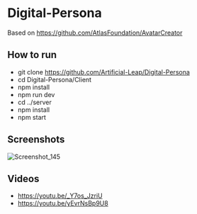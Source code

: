 # Digital-Persona
Based on https://github.com/AtlasFoundation/AvatarCreator

## How to run
* git clone https://github.com/Artificial-Leap/Digital-Persona
* cd Digital-Persona/Client
* npm install
* npm run dev
* cd ../server
* npm install
* npm start

## Screenshots
![Screenshot_145](https://user-images.githubusercontent.com/45359358/202858835-18a50fce-9f3c-4ae0-b5a3-1ed632ea91ed.png)

## Videos
* https://youtu.be/_Y7os_JzriU
* https://youtu.be/yEvrNsBp9U8
